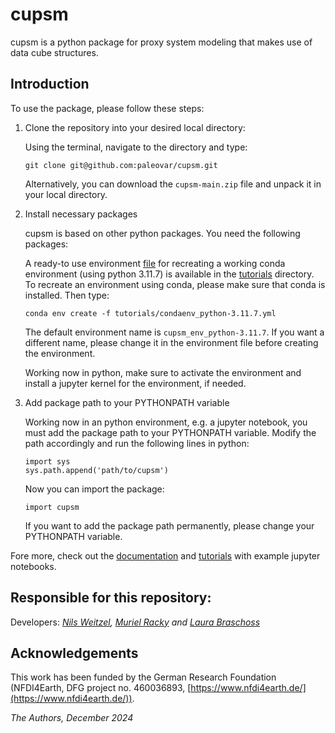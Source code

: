 # cupsm

cupsm is a python package for proxy system modeling that makes use of data cube structures.

## Introduction

To use the package, please follow these steps:

1. Clone the repository into your desired local directory:

   Using the terminal, navigate to the directory and type:

   ```git clone git@github.com:paleovar/cupsm.git```

    Alternatively, you can download the `cupsm-main.zip` file and unpack it in your local directory.

2. Install necessary packages

   cupsm is based on other python packages. You need the following packages:

   A ready-to use environment [file](https://github.com/paleovar/cupsm/tree/main/tutorials/condaenv_python-3.11.7.yml) for recreating a working conda environment (using python 3.11.7) is available in the [tutorials](https://github.com/paleovar/cupsm/tree/main/tutorials) directory. To recreate an environment using conda, please make sure that conda is installed. Then type:

   ```conda env create -f tutorials/condaenv_python-3.11.7.yml```

   The default environment name is `cupsm_env_python-3.11.7`. If you want a different name, please change it in the environment file before creating the environment.

   Working now in python, make sure to activate the environment and install a jupyter kernel for the environment, if needed.

4. Add package path to your PYTHONPATH variable

   Working now in an python environment, e.g. a jupyter notebook, you must add the package path to your PYTHONPATH variable. Modify the path accordingly and run the following lines in python:

   ```
   import sys
   sys.path.append('path/to/cupsm')
   ```

   Now you can import the package:

   ```import cupsm```

   If you want to add the package path permanently, please change your PYTHONPATH variable.

Fore more, check out the [documentation](https://cupsm.readthedocs.io/en/latest/) and [tutorials](https://github.com/paleovar/cupsm/tree/main/tutorials) with example jupyter notebooks.


## Responsible for this repository:

Developers: *[Nils Weitzel](https://github.com/nilsweitzel), [Muriel Racky](https://github.com/mmrac) and [Laura Braschoss](https://github.com/LauraIB23)*

## Acknowledgements

This work has been funded by the German Research Foundation (NFDI4Earth, DFG project no. 460036893, [https://www.nfdi4earth.de/](https://www.nfdi4earth.de/)).

*The Authors, December 2024*

